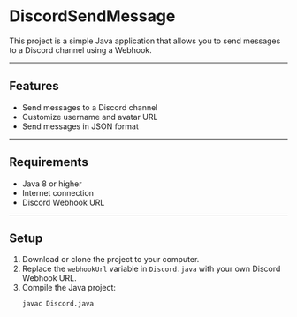# DiscordSendMessage

This project is a simple Java application that allows you to send messages to a Discord channel using a Webhook.

---

## Features

- Send messages to a Discord channel
- Customize username and avatar URL
- Send messages in JSON format

---

## Requirements

- Java 8 or higher
- Internet connection
- Discord Webhook URL

---

## Setup

1. Download or clone the project to your computer.
2. Replace the `webhookUrl` variable in `Discord.java` with your own Discord Webhook URL.
3. Compile the Java project:
   ```bash
   javac Discord.java

